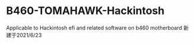 # B460-TOMAHAWK-Hackintosh
Applicable to Hackintosh efi and related software on b460 motherboard
新建于2021/6/23
